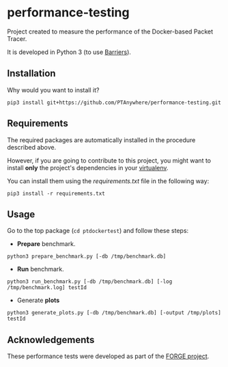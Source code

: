 # performance-testing

Project created to measure the performance of the Docker-based Packet Tracer.

It is developed in Python 3 (to use [Barriers](https://docs.python.org/3/library/threading.html#barrier-objects)).

Installation
------------

Why would you want to install it?

    pip3 install git+https://github.com/PTAnywhere/performance-testing.git


Requirements
------------

The required packages are automatically installed in the procedure described above.

However, if you are going to contribute to this project, you might want to install __only__ the project's dependencies in your [virtualenv](http://virtualenv.readthedocs.org).

You can install them using the _requirements.txt_ file in the following way:

    pip3 install -r requirements.txt

Usage
-----

Go to the top package (```cd ptdockertest```) and follow these steps:

* __Prepare__ benchmark.
```
python3 prepare_benchmark.py [-db /tmp/benchmark.db]
```
* __Run__ benchmark.
```
python3 run_benchmark.py [-db /tmp/benchmark.db] [-log /tmp/benchmark.log] testId
```
* Generate __plots__
```
python3 generate_plots.py [-db /tmp/benchmark.db] [-output /tmp/plots] testId
```


Acknowledgements
----------------

These performance tests were developed as part of the [FORGE project](http://ict-forge.eu/).
